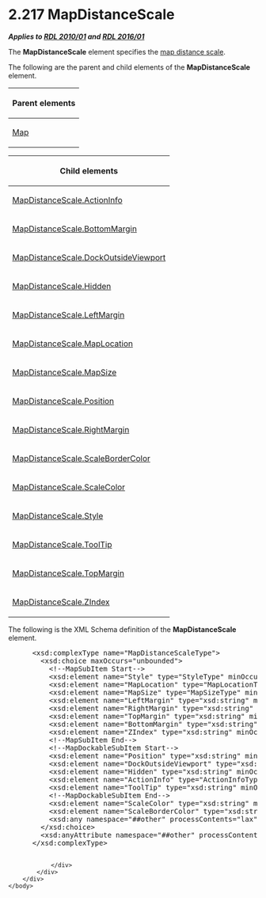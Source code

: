 <html dir="LTR" xmlns:mshelp="http://msdn.microsoft.com/mshelp" xmlns:ddue="http://ddue.schemas.microsoft.com/authoring/2003/5" xmlns:xlink="http://www.w3.org/1999/xlink" xmlns:tool="http://www.microsoft.com/tooltip">
    <head>
        <meta http-equiv="Content-Type" content="text/html; CHARSET=utf-8"></meta>
        <meta name="save" content="history"></meta>
        <title>2.217 MapDistanceScale</title>
        <xml>
            <mshelp:toctitle title="2.217 MapDistanceScale"></mshelp:toctitle>
            <mshelp:rltitle title="[MS-RDL]: MapDistanceScale"></mshelp:rltitle>
            <mshelp:keyword index="A" term="04ab14be-9206-4c63-bc93-d68bb48ed02c"></mshelp:keyword>
            <mshelp:attr name="DCSext.ContentType" value="open specification"></mshelp:attr>
            <mshelp:attr name="AssetID" value="04ab14be-9206-4c63-bc93-d68bb48ed02c"></mshelp:attr>
            <mshelp:attr name="TopicType" value="kbRef"></mshelp:attr>
            <mshelp:attr name="DCSext.Title" value="[MS-RDL]: MapDistanceScale" />
        </xml>
    </head>
    <body>
        <div id="header">
            <h1 class="heading">2.217 MapDistanceScale</h1>
        </div>
        <div id="mainSection">
            <div id="mainBody">
                <div id="allHistory" class="saveHistory"></div>
                <div id="sectionSection0" class="section" name="collapseableSection">
                    

<p><b><i>Applies to </i></b><a href="3428e690-a348-4ec7-8a6a-8efb42d2cdee.html"><b><i>RDL 2010/01</i></b></a><b><i>
and </i></b><a href="52ce3983-2bfc-4e72-9359-42aaf5fe4509.html"><b><i>RDL 2016/01</i></b></a></p>

<p>The <b>MapDistanceScale</b> element specifies the <a href="b2482b3f-74ab-4ca8-a9e5-c07955011743.html#gt_5f7e41e5-bc89-4551-9d7d-a758bdb14103">map distance scale</a>.</p>

<p>The following are the parent and child elements of the <b>MapDistanceScale</b>
element.</p>

<table>
 <thead>
  <tr>
   <th>
   <p>Parent elements</p>
   </th>
  </tr>
 </thead>
 <tr>
  <td>
  <p><a href="fd166dd8-6772-4507-b3f6-50a2b7cfd6ac.html">Map</a></p>
  </td>
 </tr>
</table>

<p> </p>

<table>
 <thead>
  <tr>
   <th>
   <p>Child elements</p>
   </th>
  </tr>
 </thead>
 <tr>
  <td>
  <p><a href="1da38cbc-f4ed-45a0-9c4f-b240df51d3e2.html">MapDistanceScale.ActionInfo</a></p>
  </td>
 </tr>
 <tr>
  <td>
  <p><a href="4345fee0-8b09-4e89-9a7b-4f65eee0a093.html">MapDistanceScale.BottomMargin</a></p>
  </td>
 </tr>
 <tr>
  <td>
  <p><a href="a8064da6-f843-4dbd-b621-1da2ef914801.html">MapDistanceScale.DockOutsideViewport</a></p>
  </td>
 </tr>
 <tr>
  <td>
  <p><a href="b1ae585e-1945-4432-b2db-5df71ed4aee8.html">MapDistanceScale.Hidden</a></p>
  </td>
 </tr>
 <tr>
  <td>
  <p><a href="3b1cc3e8-01b6-4877-aac4-005e9d6d9c6f.html">MapDistanceScale.LeftMargin</a></p>
  </td>
 </tr>
 <tr>
  <td>
  <p><a href="f177df99-a095-4335-ba81-21f5086eabe8.html">MapDistanceScale.MapLocation</a></p>
  </td>
 </tr>
 <tr>
  <td>
  <p><a href="4489baee-050d-410c-a1ef-75ad4a680f27.html">MapDistanceScale.MapSize</a></p>
  </td>
 </tr>
 <tr>
  <td>
  <p><a href="b7ca2efe-3d09-45b4-ab9a-115530bf7398.html">MapDistanceScale.Position</a></p>
  </td>
 </tr>
 <tr>
  <td>
  <p><a href="e79ad89a-3bd6-48e3-a769-db9de380fbb4.html">MapDistanceScale.RightMargin</a></p>
  </td>
 </tr>
 <tr>
  <td>
  <p><a href="b7d611cf-9e7a-4b98-8f36-36dd1ad8eaae.html">MapDistanceScale.ScaleBorderColor</a></p>
  </td>
 </tr>
 <tr>
  <td>
  <p><a href="afe3c4f7-1fcc-4893-8e75-c35f78b7924a.html">MapDistanceScale.ScaleColor</a></p>
  </td>
 </tr>
 <tr>
  <td>
  <p><a href="fe381734-3512-4746-95ba-c9112b94a76b.html">MapDistanceScale.Style</a></p>
  </td>
 </tr>
 <tr>
  <td>
  <p><a href="a6764c3c-d58d-463b-80f0-3732e5a10a3d.html">MapDistanceScale.ToolTip</a></p>
  </td>
 </tr>
 <tr>
  <td>
  <p><a href="9ab72fab-8478-4769-a017-1aa2210eea97.html">MapDistanceScale.TopMargin</a></p>
  </td>
 </tr>
 <tr>
  <td>
  <p><a href="8ad08a9c-ab44-4c23-b8fe-df4ccfffb9a8.html">MapDistanceScale.ZIndex</a></p>
  </td>
 </tr>
</table>

<p>The following is the XML Schema definition of the <b>MapDistanceScale</b>
element.           </p>

<dl>
<dd>
<div><pre> &lt;xsd:complexType name=&quot;MapDistanceScaleType&quot;&gt;
   &lt;xsd:choice maxOccurs=&quot;unbounded&quot;&gt;
     &lt;!--MapSubItem Start--&gt;
     &lt;xsd:element name=&quot;Style&quot; type=&quot;StyleType&quot; minOccurs=&quot;0&quot; /&gt;
     &lt;xsd:element name=&quot;MapLocation&quot; type=&quot;MapLocationType&quot; minOccurs=&quot;0&quot; /&gt;
     &lt;xsd:element name=&quot;MapSize&quot; type=&quot;MapSizeType&quot; minOccurs=&quot;0&quot; /&gt;
     &lt;xsd:element name=&quot;LeftMargin&quot; type=&quot;xsd:string&quot; minOccurs=&quot;0&quot; /&gt;
     &lt;xsd:element name=&quot;RightMargin&quot; type=&quot;xsd:string&quot; minOccurs=&quot;0&quot; /&gt;
     &lt;xsd:element name=&quot;TopMargin&quot; type=&quot;xsd:string&quot; minOccurs=&quot;0&quot; /&gt;
     &lt;xsd:element name=&quot;BottomMargin&quot; type=&quot;xsd:string&quot; minOccurs=&quot;0&quot; /&gt;
     &lt;xsd:element name=&quot;ZIndex&quot; type=&quot;xsd:string&quot; minOccurs=&quot;0&quot; /&gt;
     &lt;!--MapSubItem End--&gt;
     &lt;!--MapDockableSubItem Start--&gt;
     &lt;xsd:element name=&quot;Position&quot; type=&quot;xsd:string&quot; minOccurs=&quot;0&quot; /&gt;
     &lt;xsd:element name=&quot;DockOutsideViewport&quot; type=&quot;xsd:string&quot; minOccurs=&quot;0&quot; /&gt;
     &lt;xsd:element name=&quot;Hidden&quot; type=&quot;xsd:string&quot; minOccurs=&quot;0&quot; /&gt;
     &lt;xsd:element name=&quot;ActionInfo&quot; type=&quot;ActionInfoType&quot; minOccurs=&quot;0&quot; /&gt;
     &lt;xsd:element name=&quot;ToolTip&quot; type=&quot;xsd:string&quot; minOccurs=&quot;0&quot; /&gt;
     &lt;!--MapDockableSubItem End--&gt;
     &lt;xsd:element name=&quot;ScaleColor&quot; type=&quot;xsd:string&quot; minOccurs=&quot;0&quot; /&gt;
     &lt;xsd:element name=&quot;ScaleBorderColor&quot; type=&quot;xsd:string&quot; minOccurs=&quot;0&quot; /&gt;
     &lt;xsd:any namespace=&quot;##other&quot; processContents=&quot;lax&quot; /&gt;
   &lt;/xsd:choice&gt;
   &lt;xsd:anyAttribute namespace=&quot;##other&quot; processContents=&quot;lax&quot; /&gt;
 &lt;/xsd:complexType&gt;
  
</pre></div>
</dd></dl>


                </div>
            </div>
        </div>
    </body>
</html>